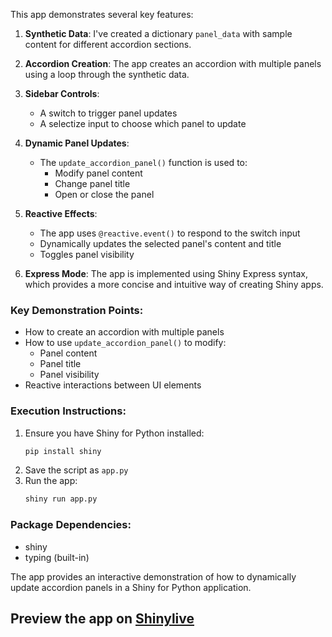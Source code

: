 This app demonstrates several key features:

1. **Synthetic Data**: I've created a dictionary `panel_data` with sample content for different accordion sections.

2. **Accordion Creation**: The app creates an accordion with multiple panels using a loop through the synthetic data.

3. **Sidebar Controls**:
   - A switch to trigger panel updates
   - A selectize input to choose which panel to update

4. **Dynamic Panel Updates**:
   - The `update_accordion_panel()` function is used to:
     - Modify panel content
     - Change panel title
     - Open or close the panel

5. **Reactive Effects**:
   - The app uses `@reactive.event()` to respond to the switch input
   - Dynamically updates the selected panel's content and title
   - Toggles panel visibility

6. **Express Mode**: The app is implemented using Shiny Express syntax, which provides a more concise and intuitive way of creating Shiny apps.

### Key Demonstration Points:

- How to create an accordion with multiple panels
- How to use `update_accordion_panel()` to modify:
  - Panel content
  - Panel title
  - Panel visibility
- Reactive interactions between UI elements

### Execution Instructions:
1. Ensure you have Shiny for Python installed:
   ```bash
   pip install shiny
   ```
2. Save the script as `app.py`
3. Run the app:
   ```bash
   shiny run app.py
   ```

### Package Dependencies:
- shiny
- typing (built-in)

The app provides an interactive demonstration of how to dynamically update accordion panels in a Shiny for Python application.
## Preview the app on [Shinylive](https://shinylive.io/py/app/#h=0&code=NobwRAdghgtgpmAXAAjFADugdOgnmAGlQGMB7CAFzkqVQDMAnUmZAZwAsBLCXZTmdKQYVkDOFGIVOANzgAdCI2ZsuPLHAAe6Ma1Z8BQkd3QBXCkROcFCgMTIAyrkrs4U4sgAmUClGR0hyBQuyBJkDB6c5MjoUBBwADasCjFx8QD6Xj7IALzIIArIhchyYPZwkpEQyACCJSglACpcepx6QXB8EJxSUPHIZJTUIv4MDuVSUdVYyACSIh5wrMQMnABGi2zMHdxUOlIQAOadIzDelVglBAVFJWUVUQBCdcWl45XID-3kPtx6Cz+JEKrUhmEJsdDlTh0TjuCikdAw6YAGXEDCqMCEHSgwNB3T0qwkAGsDkwTBAPBdCNdCrc3lEAMLPEoAUS08UxgWCAyolD0pDoY3uVXpRAA7lxiOxokxpJwFi0IKxOAd2BQFXDkNIoCsQXooKwIZJWJSrlUbq8hcgACJMi0TKpW5D8uhwBh6r4CMQuRUyDqkWQMWVwUVOgXtNgmVYAK3GyFOFF2JupLzu9uQzNtTQ60OgfVYdIgRFT72ZYoYGD0JnQTpMo006HZ5bTou6UsJcF4PnbUFFUFwxpKCgAvtYIHYAApQA4dfMUKsKSw4KdwNLwtUACikFHicGyJWqxDCESik9SyAAquhMh0rXAMSUAJSjuz0sTeDrh0JCY9VFtBOMmPEUgNh0KQJEkEB-lKi5fuElTrnKe5oIelwAUBnAgdkDQMCYcAPogyYjMgO4Jq6RDckMnTRLECQZN4UBYN0d6sOu+HJkUyBQcgMGHt+lRpGB8TrnQtKWiAJG7COhCar0uHZCJYD5sQaTia4kmPgRZocdpXyDJQz4OHKcAEqMXFVteukUEwiQKGZnBYEqCwmaxmkcYuxhmGkrB-pK64lOZ74CTR8SoSUl4Wae4GPsm7kQKYFBeQkbwAF5wH5ilJZIQWpKFrw7pIyCRX0Grhe+oVaTplWVfErQUOugl0T4WDtv2rEPk+EC2MgABK4gVLIyBwHQLoFRqAVUCEvFwVEgkQQAAm+-VwOow3jAoC19VIsjqLIlAIXFZhYONK6CR1CwCmkLnJnYt67DA3DbAKs0qCC8QeMg6zcVe77vbE70cKQoqdRVFAaCIuQlMg67HR4T5gHwAoeRQR3fVQ2UJKxg2JB0g5gMmAMhrkwKkEJSMo9e6NCQ+yAAKTIAATDkuQAIwdRx10XqjH7BPm+VUO9gn45l-OUzknTxQ5wuU6xMX2cdaSwT+0vseaoSXCrhQKUpKm8+McAeJTDkNt0rHAAAtMzAC6UmmlVCmlfzlmUURIC65I+uU0OICgxQQ7TE0rRO5QyDsPqH1wNQnhOLAMK9PEvAYhE0L60mFUcVuO7ySUrvCx7glez7Nsa8gdgAPIQhAAD0xDsvmnKgcFH36vrTpVOG3ndJKxcE9kBO20UHUcw73Mzj5UrxNiCSBKQnQRMQ77IHEYOTfayZLwlBNpD7YslDXpD5pDUIvSG4E42A8LUIOFWLvLHcUL5-lc5TqET+s8RZ2Aw9Q39eTr157CAy3mDIc1NizkCSGAB8YAhxEHANAeAtAwBiAAI6WDEPAXkWAfbSTABRGgKA8YQHjA2Ug241gKAgCYAQuBkh-X1KOKqHFoGWyAA)

